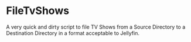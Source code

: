 # FileTvShows
A very quick and dirty script to file TV Shows from a Source Directory to a Destination Directory in a format acceptable to Jellyfin.

